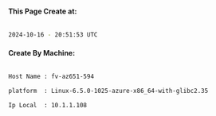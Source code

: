 
   
#### This Page Create at:

```bash

2024-10-16 - 20:51:53 UTC

```

#### Create By Machine:

```bash

Host Name : fv-az651-594

platform  : Linux-6.5.0-1025-azure-x86_64-with-glibc2.35

Ip Local  : 10.1.1.108

```


